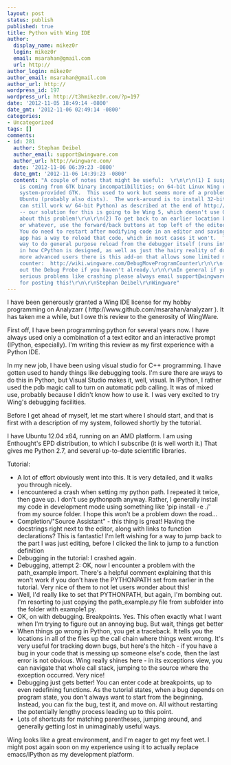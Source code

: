 ```yaml
---
layout: post
status: publish
published: true
title: Python with Wing IDE
author:
  display_name: mikez0r
  login: mikez0r
  email: msarahan@gmail.com
  url: http://
author_login: mikez0r
author_email: msarahan@gmail.com
author_url: http://
wordpress_id: 197
wordpress_url: http://t3hmikez0r.com/?p=197
date: '2012-11-05 18:49:14 -0800'
date_gmt: '2012-11-06 02:49:14 -0800'
categories:
- Uncategorized
tags: []
comments:
- id: 281
  author: Stephan Deibel
  author_email: support@wingware.com
  author_url: http://wingware.com/
  date: '2012-11-06 06:39:23 -0800'
  date_gmt: '2012-11-06 14:39:23 -0800'
  content: "A couple of notes that might be useful:  \r\n\r\n(1) I suspect crashing
    is coming from GTK binary incompatibilities; on 64-bit Linux Wing runs using the
    system-provided GTK.  This used to work but seems more of a problem on recent
    Ubuntu (probably also dists).  The work-around is to install 32-bit Wing (which
    can still work w/ 64-bit Python) as described at the end of http://wingware.com/doc/install/linux-installation-detail
    -- our solution for this is going to be Wing 5, which doesn't use GTK.  Sorry
    about this problem!\r\n\r\n(2) To get back to an earlier location before goto-definition
    or whatever, use the forward/back buttons at top left of the editor area.\r\n\r\n(3)
    You do need to restart after modifying code in an editor and saving unless your
    app has a way to reload that code, which in most cases it won't.  There's no good
    way to do general purpose reload from the debugger itself (runs into some issues
    in how CPython is designed, as well as just the hairy reality of doing this.  For
    more advanced users there is this add-on that allows some limited moving of program
    counter:  http://wiki.wingware.com/DebugMoveProgramCounter\r\n\r\n(4) Also check
    out the Debug Probe if you haven't already.\r\n\r\nIn general if you run into
    serious problems like crashing please always email support@wingware.com!\r\n\r\nThanks
    for posting this!\r\n\r\nStephan Deibel\r\nWingware"
---
```

<p>I have been generously granted a Wing IDE license for my hobby programming on Analyzarr ( http://www.github.com/msarahan/analyzarr ). It has taken me a while, but I owe this review to the generosity of WingWare.</p>
<p>First off, I have been programming python for several years now. I have always used only a combination of a text editor and an interactive prompt (IPython, especially). I'm writing this review as my first experience with a Python IDE.</p>
<p>In my new job, I have been using visual studio for C++ programming. I have gotten used to handy things like debugging tools. I'm sure there are ways to do this in Python, but Visual Studio makes it, well, visual. In IPython, I rather used the pdb magic call to turn on automatic pdb calling. It was of mixed use, probably because I didn't know how to use it. I was very excited to try Wing's debugging facilities.</p>
<p>Before I get ahead of myself, let me start where I should start, and that is first with a description of my system, followed shortly by the tutorial.</p>
<p>I have Ubuntu 12.04 x64, running on an AMD platform. I am using Enthought's EPD distribution, to which I subscribe (it is well worth it.) That gives me Python 2.7, and several up-to-date scientific libraries.</p>
<p>Tutorial:</p>
<ul>
<li>A lot of effort obviously went into this. It is very detailed, and it walks you through nicely.</li>
<li>I encountered a crash when setting my python path. I repeated it twice, then gave up. I don't use pythonpath anyway. Rather, I generally install my code in development mode using something like 'pip install -e ./' from my source folder. I hope this won't be a problem down the road...</li>
<li>Completion/"Source Assistant" - this thing is great! Having the docstrings right next to the editor, along with links to function declarations? This is fantastic! I'm left wishing for a way to jump back to the part I was just editing, before I clicked the link to jump to a function definition</li>
<li>Debugging in the tutorial: I crashed again.</li>
<li>Debugging, attempt 2: OK, now I encounter a problem with the path_example import. There's a helpful comment explaining that this won't work if you don't have the PYTHONPATH set from earlier in the tutorial. Very nice of them to not let users wonder about this!</li>
<li>Well, I'd really like to set that PYTHONPATH, but again, I'm bombing out. I'm resorting to just copying the path_example.py file from subfolder into the folder with example1.py.</li>
<li>OK, on with debugging. Breakpoints. Yes. This often exactly what I want when I'm trying to figure out an annoying bug. But wait, things get better</li>
<li>When things go wrong in Python, you get a traceback. It tells you the locations in all of the files up the call chain where things went wrong. It's very useful for tracking down bugs, but here's the hitch - if you have a bug in your code that is messing up someone else's code, then the last error is not obvious. Wing really shines here - in its exceptions view, you can navigate that whole call stack, jumping to the source where the exception occurred. Very nice!</li>
<li>Debugging just gets better! You can enter code at breakpoints, up to even redefining functions. As the tutorial states, when a bug depends on program state, you don't always want to start from the beginning. Instead, you can fix the bug, test it, and move on. All without restarting the potentially lengthy process leading up to this point.</li>
<li>Lots of shortcuts for matching parentheses, jumping around, and generally getting lost in unimaginably useful ways.</li>
</ul>
<p>Wing looks like a great environment, and I'm eager to get my feet wet. I might post again soon on my experience using it to actually replace emacs/IPython as my development platform.</p>
